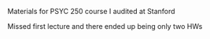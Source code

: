 Materials for PSYC 250 course I audited at Stanford

Missed first lecture and there ended up being only two HWs
